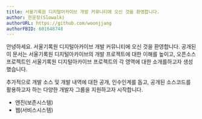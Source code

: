 ```yaml
---
title: 서울기록원 디지털아카이브 개발 커뮤니티에 오신 것을 환영합니다. 
author: 한운장(Slowalk) 
authorURL: https://github.com/woonjjang
authorFBID: 601648748
---
```


안녕하세요. 
서울기록원 디지털아카이브 개발 커뮤니티에 오신 것을 환영합니다. 
공개된 이 문서는 서울기록원 디지털아카이브의 개발 프로젝트에 대한 이해를 높이고, 
오픈소스프로젝트인 서울기록원 디지털아카이브 프로젝트의 각 영역에 대한 소개를하고자 생성했습니다.

추가적으로 개발 소스 및 개발 내역에 대한 공개, 인수인계를 돕고, 공개된 소스코드를 활용하고자 하는
다양한 개발자 그룹을 지원하고자 시작합니다.

- 엔진(보존시스템)
- 웹(서비스시스템)



<!--truncate-->

